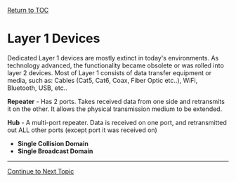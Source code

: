 <a href="https://github.com/CyberTrainingUSAF/08-Network-Programming/blob/master/00-Table-of-Contents.md" rel="Return to TOC"> Return to TOC </a>

# Layer 1 Devices

Dedicated Layer 1 devices are mostly extinct in today's environments. As technology advanced, the functionality became obsolete or was rolled into layer 2 devices. Most of Layer 1 consists of data transfer equipment or media, such as: Cables \(Cat5, Cat6, Coax, Fiber Optic etc..\), WiFi, Bluetooth, USB, etc..

**Repeater** - Has 2 ports. Takes received data from one side and retransmits it on the other. It allows the physical transmission medium to be extended.

**Hub** - A multi-port repeater. Data is received on one port, and retransmitted out ALL other ports \(except port it was received on\)

*  **Single Collision Domain**
*  **Single Broadcast Domain**

---
<a href="https://github.com/CyberTrainingUSAF/08-Network-Programming/blob/master/04-osi-layer-2/layer-2-devices.md" > Continue to Next Topic </a>
